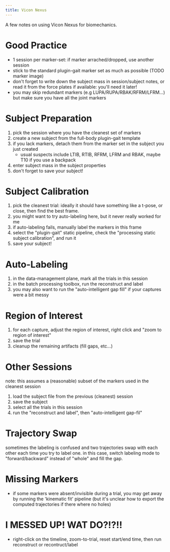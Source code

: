 ```yaml
---
title: Vicon Nexus
---
```


A few notes on using Vicon Nexus for biomechanics.

# Good Practice

- 1 session per marker-set: if marker arrached/dropped, use another
  session
- stick to the standard plugin-gait marker set as much as possible
  (TODO marker image)
- don't forget to write down the subject mass in session/subject
  notes, or read it from the force plates if available: you'll need it
  later!
- you may skip redundant markers (e.g LUPA/RUPA/RBAK/RFRM/LFRM...) but
  make sure you have all the joint markers

# Subject Preparation

1. pick the session where you have the cleanest set of markers
2. create a new subject from the full-body plugin-gait template
3. if you lack markers, detach them from the marker set in the subject
   you just created
   - usual suspects include LTIB, RTIB, RFRM, LFRM and RBAK, maybe T10
     if you use a backpack
4. enter subject mass in the subject properties
5. don't forget to save your subject!

# Subject Calibration

1. pick the cleanest trial: ideally it should have something like a
   t-pose, or close, then find the best frame.
2. you might want to try auto-labeling here, but it never really worked for me
3. if auto-labeling fails, manually label the markers in this frame
4. select the "plugin-gait" static pipeline, check the "processing
   static subject calibration", and run it
5. save your subject!

# Auto-Labeling

1. in the data-management plane, mark all the trials in this session
2. in the batch processing toolbox, run the reconstruct and label
3. you may also want to run the "auto-intelligent gap fill" if your
   captures were a bit messy
   
   
# Region of Interest

1. for each capture, adjust the region of interest, right click and
   "zoom to region of interest"
2. save the trial
3. cleanup the remaining artifacts (fill gaps, etc...)

# Other Sessions

note: this assumes a (reasonable) subset of the markers used in the
cleanest session

1. load the subject file from the previous (cleanest) session
2. save the subject
3. select all the trials in this session
4. run the "reconstruct and label", then "auto-intelligent gap-fil"

# Trajectory Swap

sometimes the labeling is confused and two trajectories swap with each other
each time you try to label one. in this case, switch labeling mode to
"forward/backward" instead of "whole" and fill the gap.

# Missing Markers

- if some markers were absent/invisible during a trial, you may get
  away by running the 'kinematic fit' pipeline (but it's unclear how
  to export the computed trajectories if there where no holes)

# I MESSED UP! WAT DO?!?!!

- right-click on the timeline, zoom-to-trial, reset start/end time,
  then run reconstruct or recontruct/label


